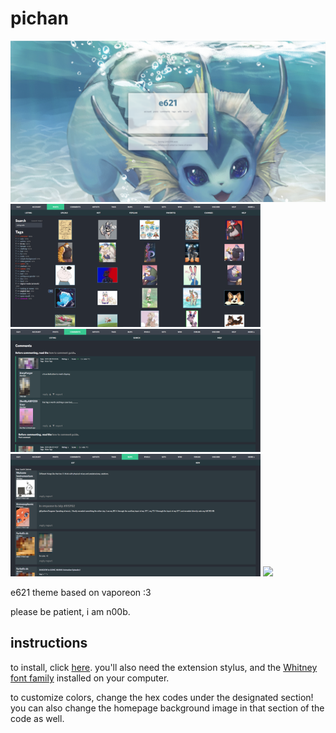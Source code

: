 # pichan

![homepage](https://raw.githubusercontent.com/chadolbaegi/pichan/main/homepage.png) 
<img src="https://raw.githubusercontent.com/chadolbaegi/pichan/main/posts.png" width="400"> 
<img src="https://raw.githubusercontent.com/chadolbaegi/pichan/main/comments.png" width="400"> 
<img src="https://raw.githubusercontent.com/chadolbaegi/pichan/main/blips.png" width="400">
<img src="https://raw.githubusercontent.com/chadolbaegi/pichan/main/preview.png" width="400">





e621 theme based on vaporeon :3

please be patient, i am n00b. 

## instructions

to install, click [here](https://userstyles.world/style/810/pichan).
you'll also need the extension stylus, and the [Whitney font family](https://www.cufonfonts.com/font/whitney-2) installed on your computer. 

to customize colors, change the hex codes under the designated section! you can also change the homepage background image in that section of the code as well. 
